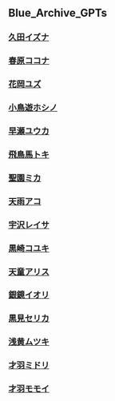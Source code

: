 ## Blue_Archive_GPTs
### [久田イズナ](https://chat.openai.com/g/g-0aFTSJNBt-jiu-tian-izuna)

### [春原ココナ](https://chat.openai.com/g/g-KoiKSE77a-chun-yuan-kokona)

### [花岡ユズ](https://chat.openai.com/g/g-EauHEQnl2-hua-gang-yuzu)

### [小鳥遊ホシノ](https://chat.openai.com/g/g-JxqrnLyXl-xiao-niao-you-hosino)

### [早瀬ユウカ](https://chat.openai.com/g/g-8MI3MJpOg-zao-lai-yuuka)

### [飛鳥馬トキ](https://chat.openai.com/g/g-vbFA9RV8C-fei-niao-ma-toki)

### [聖園ミカ](https://chat.openai.com/g/g-BvoSGLDLH-sheng-yuan-mika)

### [天雨アコ](https://chat.openai.com/g/g-SihFblrMx-tian-yu-ako)

### [宇沢レイサ](https://chat.openai.com/g/g-R0WQ2HAx5-yu-ze-reisa)

### [黒崎コユキ](https://chat.openai.com/g/g-7P9Hj2yCe-hei-qi-koyuki)

### [天童アリス](https://chat.openai.com/g/g-WTrM167Sz-tian-tong-arisu)

### [銀鏡イオリ](https://chat.openai.com/g/g-mthmtSed2-yin-jing-iori)

### [黒見セリカ](https://chat.openai.com/g/g-hjQRz87Zv-hei-jian-serika)

### [浅黄ムツキ](https://chat.openai.com/g/g-S4USVcz2v-qian-huang-mutuki)

### [才羽ミドリ](https://chat.openai.com/g/g-kMIDdIlMc-cai-yu-midori)

### [才羽モモイ](https://chat.openai.com/g/g-5KodNwSuG-cai-yu-momoi)
